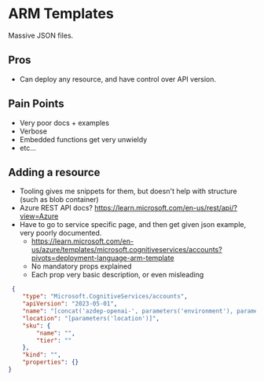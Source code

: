 # ARM Templates

Massive JSON files.

## Pros
- Can deploy any resource, and have control over API version.

## Pain Points
- Very poor docs + examples
- Verbose
- Embedded functions get very unwieldy
- etc...

## Adding a resource
- Tooling gives me snippets for them, but doesn't help with structure (such as blob container)
- Azure REST API docs? https://learn.microsoft.com/en-us/rest/api/?view=Azure
- Have to go to service specific page, and then get given json example, very poorly documented.
  - https://learn.microsoft.com/en-us/azure/templates/microsoft.cognitiveservices/accounts?pivots=deployment-language-arm-template
  - No mandatory props explained
  - Each prop very basic description, or even misleading

```json
 {
    "type": "Microsoft.CognitiveServices/accounts",
    "apiVersion": "2023-05-01",
    "name": "[concat('azdep-openai-', parameters('environment'), parameters('suffix'))]",
    "location": "[parameters('location')]",
    "sku": {
        "name": "",
        "tier": ""
    },
    "kind": "",
    "properties": {}
}
```

